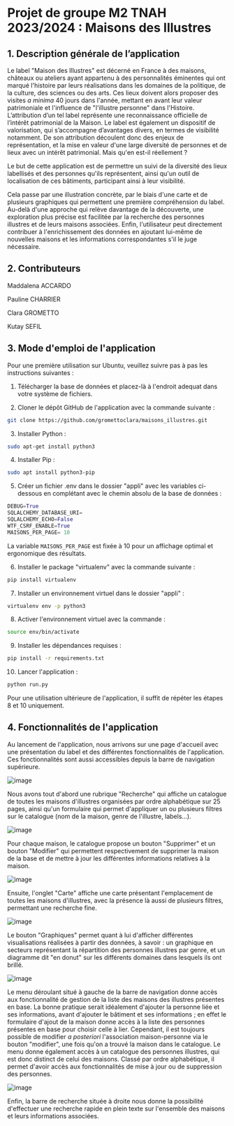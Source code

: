 # Projet de groupe M2 TNAH 2023/2024 : Maisons des Illustres

## 1. Description générale de l’application

Le label "Maison des Illustres" est décerné en France à des maisons, châteaux ou ateliers ayant appartenu à des personnalités éminentes qui ont marqué l'histoire par leurs réalisations dans les domaines de la politique, de la culture, des sciences ou des arts. Ces lieux doivent alors proposer des visites *a minima* 40 jours dans l'année, mettant en avant leur valeur patrimoniale et l'influence de "l'illustre personne" dans l'Histoire. L’attribution d’un tel label représente une reconnaissance officielle de l’intérêt patrimonial de la Maison. Le label est également un dispositif de valorisation, qui s’accompagne d’avantages divers, en termes de visibilité notamment. De son attribution découlent donc des enjeux de représentation, et la mise en valeur d'une large diversité de personnes et de lieux avec un intérêt patrimonial. Mais qu'en est-il réellement ? 

Le but de cette application est de permettre un suivi de la diversité des lieux labellisés et des personnes qu'ils représentent, ainsi qu'un outil de localisation de ces bâtiments, participant ainsi à leur visibilité. 

Cela passe par une illustration concrète, par le biais d'une carte et de plusieurs graphiques qui permettent une première compréhension du label. Au-delà d'une approche qui relève davantage de la découverte, une exploration plus précise est facilitée par la recherche des personnes illustres et de leurs maisons associées. Enfin, l'utilisateur peut directement contribuer à l'enrichissement des données en ajoutant lui-même de nouvelles maisons et les informations correspondantes s'il le juge nécessaire.

## 2. Contributeurs

Maddalena ACCARDO

Pauline CHARRIER

Clara GROMETTO

Kutay SEFIL

## 3. Mode d'emploi de l'application 

Pour une première utilisation sur Ubuntu, veuillez suivre pas à pas les instructions suivantes :

1. Télécharger la base de données et placez-là à l'endroit adequat dans votre système de fichiers. 

2. Cloner le dépôt GitHub de l'application avec la commande suivante : 
```bash
git clone https://github.com/gromettoclara/maisons_illustres.git
```
   
3.  Installer Python :
```bash
sudo apt-get install python3
```

4. Installer Pip :
 ```bash
sudo apt install python3-pip
```

5. Créer un fichier .env dans le dossier "appli" avec les variables ci-dessous en complétant avec le chemin absolu de la base de données : 
```Python
DEBUG=True
SQLALCHEMY_DATABASE_URI=
SQLALCHEMY_ECHO=False
WTF_CSRF_ENABLE=True
MAISONS_PER_PAGE= 10
```
La variable `MAISONS_PER_PAGE` est fixée à 10 pour un affichage optimal et ergonomique des résultats.

6. Installer le package "virtualenv" avec la commande suivante :
```bash
pip install virtualenv
```

7. Installer un environnement virtuel dans le dossier "appli" :
```bash
virtualenv env -p python3
```

8. Activer l'environnement virtuel avec la commande : 
```bash
source env/bin/activate
```

9. Installer les dépendances requises : 
```bash
pip install -r requirements.txt
```

10. Lancer l'application :
```bash
python run.py
```

Pour une utilisation ultérieure de l'application, il suffit de répéter les étapes 8 et 10 uniquement.

## 4. Fonctionnalités de l'application

Au lancement de l'application, nous arrivons sur une page d'accueil avec une présentation du label et des différentes fonctionnalités de l'application. Ces fonctionnalités sont aussi accessibles depuis la barre de navigation supérieure.

![image](https://github.com/gromettoclara/maisons_illustres/assets/152982679/8fddbac9-09f4-42da-a348-9a1413fa4993)

Nous avons tout d'abord une rubrique "Recherche" qui affiche un catalogue de toutes les maisons d'illustres organisées par ordre alphabétique sur 25 pages, ainsi qu'un formulaire qui permet d'appliquer un ou plusieurs filtres sur le catalogue (nom de la maison, genre de l'illustre, labels...). 

![image](https://github.com/gromettoclara/maisons_illustres/assets/152982679/f232039a-beab-4c22-b8ce-1dc2845dc008)

Pour chaque maison, le catalogue propose un bouton "Supprimer" et un bouton "Modifier" qui permettent respectivement de supprimer la maison de la base et de mettre à jour les différentes informations relatives à la maison.

![image](https://github.com/gromettoclara/maisons_illustres/assets/152982679/67cb5bd5-74ef-4b6f-80db-988dcb4b6e65)

Ensuite, l'onglet "Carte" affiche une carte présentant l'emplacement de toutes les maisons d'illustres, avec la présence là aussi de plusieurs filtres, permettant une recherche fine.

![image](https://github.com/gromettoclara/maisons_illustres/assets/152982679/4f33f208-7996-48a2-9ab5-1bb9b47899fa)

Le bouton "Graphiques" permet quant à lui d'afficher différentes visualisations réalisées à partir des données, à savoir : un graphique en secteurs représentant la répartition des personnes illustres par genre, et un diagramme dit "en donut" sur les différents domaines dans lesquels ils ont brillé. 

![image](https://github.com/gromettoclara/maisons_illustres/assets/152982679/8c2ebc88-5f63-43ea-94cb-5d8ef8b03100)

Le menu déroulant situé à gauche de la barre de navigation donne accès aux fonctionnalité de gestion de la liste des maisons des illustres présentes en base. La bonne pratique serait idéalement d'ajouter la personne liée et ses informations, avant d'ajouter le bâtiment et ses informations ; en effet le formulaire d'ajout de la maison donne accès à la liste des personnes présentes en base pour choisir celle à lier. Cependant, il est toujours possible de modifier *a posteriori* l'association maison-personne via le bouton "modifier", une fois qu'on a trouvé la maison dans le catalogue. 
Le menu donne également accès à un catalogue des personnes illustres, qui est donc distinct de celui des maisons. Classé par ordre alphabétique, il permet d'avoir accès aux fonctionnalités de mise à jour ou de suppression des personnes. 

![image](https://github.com/gromettoclara/maisons_illustres/assets/152982679/2830e50c-fda3-424b-9ab0-e600be38da61)

Enfin, la barre de recherche située à droite nous donne la possibilité d'effectuer une recherche rapide en plein texte sur l'ensemble des maisons et leurs informations associées.



